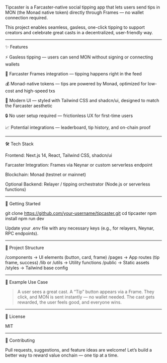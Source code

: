 Tipcaster is a Farcaster-native social tipping app that lets users send tips in MON (the Monad native token) directly through Frames — no wallet connection required.

This project enables seamless, gasless, one-click tipping to support creators and celebrate great casts in a decentralized, user-friendly way.

---

✨ Features

⚡ Gasless tipping — users can send MON without signing or connecting wallets

🧵 Farcaster Frames integration — tipping happens right in the feed

💰 Monad-native tokens — tips are powered by Monad, optimized for low-cost and high-speed txs

🎨 Modern UI — styled with Tailwind CSS and shadcn/ui, designed to match the Farcaster aesthetic

🔒 No user setup required — frictionless UX for first-time users

📈 Potential integrations — leaderboard, tip history, and on-chain proof

---

🛠 Tech Stack

Frontend: Next.js 14, React, Tailwind CSS, shadcn/ui

Farcaster Integration: Frames via Neynar or custom serverless endpoint

Blockchain: Monad (testnet or mainnet)

Optional Backend: Relayer / tipping orchestrator (Node.js or serverless functions)

---

🚀 Getting Started

git clone https://github.com/your-username/tipcaster.git
cd tipcaster
npm install
npm run dev

Update your .env file with any necessary keys (e.g., for relayers, Neynar, RPC endpoints).

---

📁 Project Structure

/components        → UI elements (button, card, frame)
/pages             → App routes (tip frame, success)
/lib or /utils     → Utility functions
/public            → Static assets
/styles            → Tailwind base config

---

🧪 Example Use Case

> A user sees a great cast. A “Tip” button appears via a Frame. They click, and MON is sent instantly — no wallet needed. The cast gets rewarded, the user feels good, and everyone wins.

---

📜 License

MIT


---

🤝 Contributing

Pull requests, suggestions, and feature ideas are welcome! Let’s build a better way to reward value onchain — one tip at a time.
